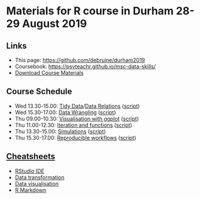 # Materials for R course in Durham 28-29 August 2019

## Links

* This page: https://github.com/debruine/durham2019
* Coursebook: https://psyteachr.github.io/msc-data-skills/
* [Download Course Materials](https://github.com/debruine/durham2019)

## Course Schedule

* Wed 13.30-15.00: [Tidy Data](https://psyteachr.github.io/msc-data-skills/tidyr.html)/[Data Relations](https://psyteachr.github.io/msc-data-skills/joins.html) ([script]())
* Wed 15.30-17.00: [Data Wrangling](https://psyteachr.github.io/msc-data-skills/dplyr.html) ([script]())
* Thu 09.00-10.30: [Visualisation with ggplot](https://psyteachr.github.io/msc-data-skills/ggplot.html) ([script]())
* Thu 11.00-12.30: [Iteration and functions](https://psyteachr.github.io/msc-data-skills/func.html) ([script]())
* Thu 13.30-15.00: [Simulations](https://psyteachr.github.io/msc-data-skills/func.html) ([script]())
* Thu 15.30-17.00: [Reproducible workflows](https://psyteachr.github.io/msc-data-skills/repro.html) ([script]())

## [Cheatsheets](https://www.rstudio.com/resources/cheatsheets/)

* [RStudio IDE](https://github.com/rstudio/cheatsheets/raw/master/rstudio-ide.pdf)
* [Data transformation](https://github.com/rstudio/cheatsheets/raw/master/data-transformation.pdf)
* [Data visualisation](https://github.com/rstudio/cheatsheets/raw/master/data-visualization-2.1.pdf)
* [R Markdown](https://github.com/rstudio/cheatsheets/raw/master/rmarkdown-2.0.pdf)
